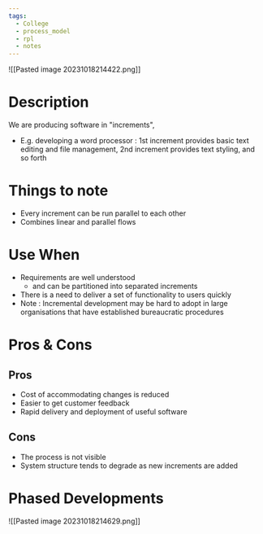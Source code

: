 ```yaml
---
tags:
  - College
  - process_model
  - rpl
  - notes
---
```

![[Pasted image 20231018214422.png]]

# Description
We are producing software in "increments", 
- E.g. developing a word processor : 1st increment provides basic text editing and file management, 2nd increment provides text styling, and so forth
# Things to note
- Every increment can be run parallel to each other
- Combines linear and parallel flows

# Use When
- Requirements are well understood
	- and can be partitioned into separated increments
- There is a need to deliver a set of functionality to users quickly
- Note : Incremental development may be hard to adopt in large organisations that have established bureaucratic procedures

# Pros & Cons
## Pros
- Cost of accommodating changes is reduced
- Easier to get customer feedback
- Rapid delivery and deployment of useful software

## Cons
- The process is not visible
- System structure tends to degrade as new increments are added

# Phased Developments
![[Pasted image 20231018214629.png]]
